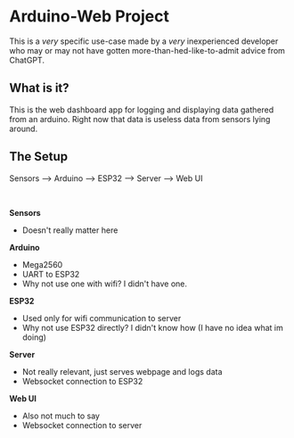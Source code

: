 
# Arduino-Web Project

This is a *very* specific use-case made by a *very* inexperienced developer who may or may not have gotten more-than-hed-like-to-admit advice from ChatGPT.

## **What is it?**
This is the web dashboard app for logging and displaying data gathered from an arduino. Right now that data is useless data from sensors lying around. 

## **The Setup**
Sensors --> Arduino --> ESP32 --> Server --> Web UI

<br>
  
**Sensors**  
- Doesn't really matter here

**Arduino**  
- Mega2560  
- UART to ESP32  
- Why not use one with wifi? I didn't have one.

**ESP32**  
- Used only for wifi communication to server  
- Why not use ESP32 directly? I didn't know how (I have no idea what im doing)

**Server**  
- Not really relevant, just serves webpage and logs data  
- Websocket connection to ESP32

**Web UI**  
- Also not much to say  
- Websocket connection to server  


